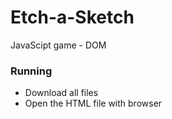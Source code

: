 # Etch-a-Sketch
JavaScipt game - DOM 

### Running 
* Download all files
* Open the HTML file with browser 

